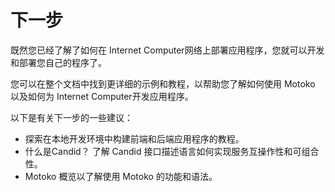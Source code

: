# 下一步

既然您已经了解了如何在 Internet Computer网络上部署应用程序，您就可以开发和部署您自己的程序了。

您可以在整个文档中找到更详细的示例和教程，以帮助您了解如何使用 Motoko 以及如何为 Internet Computer开发应用程序。

以下是有关下一步的一些建议：

* 探索在本地开发环境中构建前端和后端应用程序的教程。
* 什么是Candid？ 了解 Candid 接口描述语言如何实现服务互操作性和可组合性。
* Motoko 概览以了解使用 Motoko 的功能和语法。


